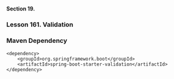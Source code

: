 #### Section 19.
### Lesson 161. Validation

### Maven Dependency

    <dependency>
		<groupId>org.springframework.boot</groupId>
	    <artifactId>spring-boot-starter-validation</artifactId>
    </dependency>